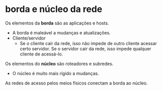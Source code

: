 # borda e núcleo da rede

Os elementos da **borda** são as aplicações e hosts.
- A borda é maleável a mudanças e atualizações.
- Cliente/servidor
  - Se o cliente cair da rede, isso não impede de outro cliente acessar certo servidor. Se o servidor cair da rede, isso impede qualquer cliente de acessá-lo.

Os elementos do **núcleo** são roteadores e subredes.
- O núcleo é muito mais rígido a mudanças.

As redes de acesso pelos meios físicos conectam a borda ao núcleo.